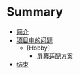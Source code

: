 # Summary

* [简介](README.md)
* [项目中的问题](howtouse/README.md)
    * [Hobby]
        * [屏幕适配方案](hobby/屏幕适配方案.md)
* [结束](end/README.md)

